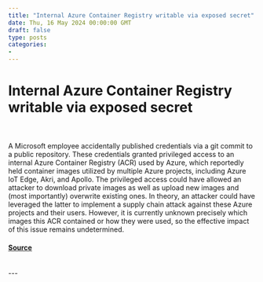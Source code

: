 ```yaml
---
title: "Internal Azure Container Registry writable via exposed secret"
date: Thu, 16 May 2024 00:00:00 GMT
draft: false
type: posts
categories: 
- 
---
```

# Internal Azure Container Registry writable via exposed secret

<br/>

<br/>
A Microsoft employee accidentally published credentials via a git commit to a public repository. These credentials granted privileged access to an internal Azure Container Registry (ACR) used by Azure, which reportedly held container images utilized by multiple Azure projects, including Azure IoT Edge, Akri, and Apollo. The privileged access could have allowed an attacker to download private images as well as upload new images and (most importantly) overwrite existing ones. In theory, an attacker could have leveraged the latter to implement a supply chain attack against these Azure projects and their users. However, it is currently unknown precisely which images this ACR contained or how they were used, so the effective impact of this issue remains undetermined.

#### [Source](https://www.cloudvulndb.org/azure-internal-acr-secret)

<br/>
---
